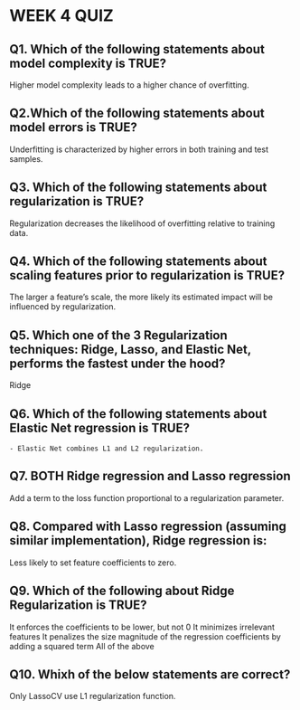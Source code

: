 # WEEK 4 QUIZ  
## Q1. Which of the following statements about model complexity is TRUE? 
Higher model complexity leads to a higher chance of overfitting. 

## Q2.Which of the following statements about model errors is TRUE? 
Underfitting is characterized by higher errors in both training and test samples. 

## Q3. Which of the following statements about regularization is TRUE? 
Regularization decreases the likelihood of overfitting relative to training data.

## Q4. Which of the following statements about scaling features prior to regularization is TRUE?
The larger a feature’s scale, the more likely its estimated impact will be influenced by regularization.

## Q5. Which one of the 3 Regularization techniques: Ridge, Lasso, and Elastic Net, performs the fastest under the hood? 
Ridge

## Q6. Which of the following statements about Elastic Net regression is TRUE?
    - Elastic Net combines L1 and L2 regularization. 

## Q7. BOTH Ridge regression and Lasso regression 
Add a term to the loss function proportional to a regularization parameter.


## Q8. Compared with Lasso regression (assuming similar implementation), Ridge regression is: 
Less likely to set feature coefficients to zero.  

## Q9. Which of the following about Ridge Regularization is TRUE?
It enforces the coefficients to be lower, but not 0
It minimizes irrelevant features 
It penalizes the size  magnitude of the regression coefficients by adding a squared term 
All of the above


## Q10. Whixh of the below statements are correct?
Only LassoCV use L1 regularization function.
